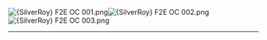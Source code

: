 ![{SilverRoy} F2E OC 001.png](https://raw.githubusercontent.com/Klokinator/FE-Repo/main/Portrait%20Repository/Spriting%20Community%20OC's%20(Grouped%20by%20Artist)/SilverRoy%20(F2E)/%7BSilverRoy%7D%20F2E%20OC%20001.png "{SilverRoy} F2E OC 001.png")![{SilverRoy} F2E OC 002.png](https://raw.githubusercontent.com/Klokinator/FE-Repo/main/Portrait%20Repository/Spriting%20Community%20OC's%20(Grouped%20by%20Artist)/SilverRoy%20(F2E)/%7BSilverRoy%7D%20F2E%20OC%20002.png "{SilverRoy} F2E OC 002.png")![{SilverRoy} F2E OC 003.png](https://raw.githubusercontent.com/Klokinator/FE-Repo/main/Portrait%20Repository/Spriting%20Community%20OC's%20(Grouped%20by%20Artist)/SilverRoy%20(F2E)/%7BSilverRoy%7D%20F2E%20OC%20003.png "{SilverRoy} F2E OC 003.png")



----

